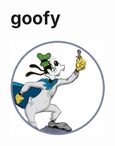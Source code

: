 # goofy

<img src="https://github.com/computative/goofy/blob/main/supergoof.gif" style="width:30%" />

